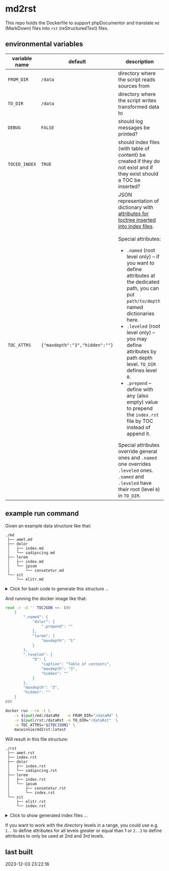 # md2rst

This repo holds the Dockerfile to support phpDocumentor and translate `md` (MarkDown) files into `rst` (reStructuredText) files.

## environmental variables

| variable name | default | description |
| ------------- | ------- | ----------- |
| `FROM_DIR`    | `/data` | directory where the script reads sources from |
| `TO_DIR`      | `/data` | directory where the script writes transformed data to |
| `DEBUG`       | `FALSE` | should log messages be printed? |
| `TOCED_INDEX` | `TRUE`  | should index files (with table of content) be created if they do not exist and if they exist should a TOC be inserted? |
| `TOC_ATTRS`   | `{"maxdepth":"3","hidden":""}` | JSON representation of dictionary with [attributes for toctree inserted into index files](https://www.sphinx-doc.org/en/1.4.9/markup/toctree.html). <br/><br/>Special attributes: <ul><li>`.named` (root level only) – if you want to define attributes at the dedicated path, you can put `path/to/depth` named dictionaries here.</li><li>`.leveled` (root level only) – you may define attributes by path depth level. `TO_DIR` defines level `0`.</li><li>`.prepend` – define with any (also empty) value to prepend the `index.rst` file by TOC instead of append it.</li></ul>Special attributes override general ones and `.named` one overrides `.leveled` ones. `.named` and `.leveled` have their root (level `0`) in `TO_DIR`. |

## example run command

Given an example data structure like that:

```
./md
 ├── amet.md
 ├── dolor
 │   ├── index.md
 │   └── sadipscing.md
 ├── lorem
 │   ├── index.md
 │   └── ipsum
 │       └── consetetur.md
 └── sit
     └── elitr.md
```

<details>
    <summary style="cursor:pointer; outline: none;">Click for bash code to generate this structure ...</summary>

```sh
mkdir -p md/lorem/ipsum \
         md/dolor \
         md/sit

touch md/amet.md \
      md/lorem/index.md \
      md/lorem/ipsum/consetetur.md \
      md/dolor/sadipscing.md \
      md/sit/elitr.md

cat <<EOF > md/dolor/index.md
# Demo index

This index file is a first demonstration file.
EOF

cat <<EOF > md/lorem/index.md
# Demo index

This index file is a second demonstration file.
EOF
```

</details>

And running the docker image like that:

```sh
read -r -d '' TOCJSON <<- EOV
    {
        ".named": {
            "dolor": {
                ".prepend": ""
            },
            "lorem": {
                "maxdepth": "1"
            }
        },
        ".leveled": {
            "0": {
                "caption": "Table of contents",
                "maxdepth": "3",
                "hidden": ""
            }
        },
        "maxdepth": "3",
        "hidden": ""
    }
EOV

docker run --rm -t \
    -v $(pwd)/md:/dataMd   -e FROM_DIR="/dataMd" \
    -v $(pwd)/rst:/dataRst -e TO_DIR="/dataRst"  \
    -e TOC_ATTRS="${TOCJSON}" \
    macwinnie/md2rst:latest
```

Will result in this file structure:

```
./rst
 ├── amet.rst
 ├── index.rst
 ├── dolor
 │   ├── index.rst
 │   └── sadipscing.rst
 ├── lorem
 │   ├── index.rst
 │   └── ipsum
 │       ├── consetetur.rst
 │       └── index.rst
 └── sit
     ├── elitr.rst
     └── index.rst
```

<details>
    <summary style="cursor:pointer; outline: none;">Click to show generated index files ...</summary><ul>

<li> `rst/index.rst`

```
.. toctree::
   :caption: Table of contents
   :maxdepth: 3
   :hidden:

   amet
   dolor/index
   lorem/index
   sit/index
```

</li><li> `rst/dolor/index.rst`

```
.. toctree::

   sadipscing

Demo index
==========

This index file is a first demonstration file.
```
</li><li> `rst/lorem/index.rst`

```

Demo index
==========

This index file is a second demonstration file.

.. toctree::
   :maxdepth: 1

   ipsum/index
```
</li><li> `rst/lorem/ipsum/index.rst`

```
.. toctree::
   :maxdepth: 3
   :hidden:

   consetetur
```
</li><li> `rst/sit/index.rst`

```
.. toctree::
   :maxdepth: 3
   :hidden:

   elitr
```
</li></ul></details>

If you want to work with the directory levels in a range, you could use e.g. `1..` to define attributes for all levels greater or equal than 1 or `2..3` to define attributes to only be used at 2nd and 3rd levels.

## last built

2023-12-03 23:22:16
